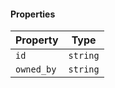 #### Properties

| Property                         | Type     |
| -------------------------------- | -------- |
| <a id="id"></a> `id`             | `string` |
| <a id="owned_by"></a> `owned_by` | `string` |

